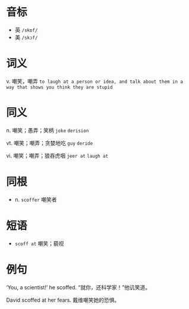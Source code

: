 # 音标

- 英 `/skɒf/`
- 美 `/skɔf/`

# 词义

v. 嘲笑，嘲弄
`to laugh at a person or idea, and talk about them in a way that shows you think they are stupid`

# 同义

n. 嘲笑；愚弄；笑柄
`joke` `derision`

vt. 嘲笑；嘲弄；贪婪地吃
`guy` `deride`

vi. 嘲笑；嘲弄；狼吞虎咽
`jeer at` `laugh at`

# 同根

- n. `scoffer` 嘲笑者

# 短语

- `scoff at` 嘲笑；藐视

# 例句

‘You, a scientist!’ he scoffed.
“就你，还科学家！”他讥笑道。

David scoffed at her fears.
戴维嘲笑她的恐惧。


